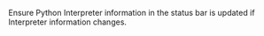 Ensure Python Interpreter information in the status bar is updated if Interpreter information changes.
